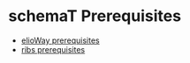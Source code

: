 # schemaT Prerequisites
- [elioWay prerequisites](/prerequisites.html)
- [ribs prerequisites](/ribs/prerequisites.html)
